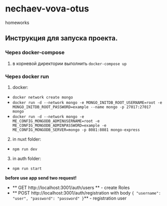 # nechaev-vova-otus
homeworks

## Инструкция для запуска проекта.

### Через docker-compose
1. в корневой директории выполнить `docker-compose up`

### Через docker run
1. docker:
* `docker network create mongo`
* `docker run -d --network mongo -e MONGO_INITDB_ROOT_USERNAME=root -e MONGO_INITDB_ROOT_PASSWORD=example --name mongo -p 27017:27017 mongo`
* `docker run -d --network mongo -e ME_CONFIG_MONGODB_ADMINUSERNAME=root -e ME_CONFIG_MONGODB_ADMINPASSWORD=example -e ME_CONFIG_MONGODB_SERVER=mongo -p 8081:8081 mongo-express`
2. in nuxt folder:
* `npm run dev`
3. in auth folder:
* `npm run start`

**before use app send two request!**
* ** GET http://localhost:3001/auth/users ** - create Roles
* ** POST http://localhost:3001/auth/registration with body 
`{
  "username": "user",
  "password": "password"
}`** - registration user